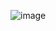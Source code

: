 ![image](https://user-images.githubusercontent.com/57269077/215102176-e79c1295-c389-46d8-b2c2-da0688eba242.png)
